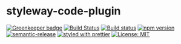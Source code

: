 # styleway-code-plugin

[![Greenkeeper badge](https://badges.greenkeeper.io/marlass/styleway-code-plugin.svg)](https://greenkeeper.io/)
[![Build Status](https://travis-ci.org/marlass/styleway-code-plugin.svg?branch=master)](https://travis-ci.org/marlass/styleway-code-plugin)
[![Build status](https://ci.appveyor.com/api/projects/status/6u6d323r8j5kcyod/branch/master?svg=true)](https://ci.appveyor.com/project/marlass/styleway-code-plugin/branch/master)
[![npm version](https://badge.fury.io/js/styleway-code-plugin.svg)](https://badge.fury.io/js/styleway-code-plugin)
[![semantic-release](https://img.shields.io/badge/%20%20%F0%9F%93%A6%F0%9F%9A%80-semantic--release-e10079.svg)](https://github.com/semantic-release/semantic-release)
[![styled with prettier](https://img.shields.io/badge/styled_with-prettier-ff69b4.svg)](https://github.com/prettier/prettier)
[![License: MIT](https://img.shields.io/badge/License-MIT-yellow.svg)](https://opensource.org/licenses/MIT)

